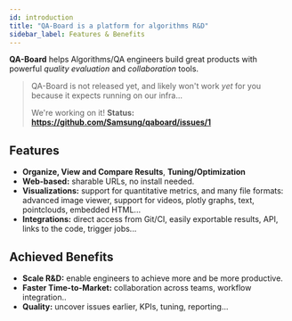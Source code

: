 ```yaml
---
id: introduction
title: "QA-Board is a platform for algorithms R&D"
sidebar_label: Features & Benefits
---
```


**QA-Board** helps Algorithms/QA engineers build great products with powerful *quality evaluation* and *collaboration* tools.

> QA-Board is not released yet, and likely won't work *yet* for you because it expects running on our infra...
>
> We're working on it! **Status: https://github.com/Samsung/qaboard/issues/1**

## Features
- **Organize, View and Compare Results**, **Tuning/Optimization**
- **Web-based:** sharable URLs, no install needed.
- **Visualizations:** support for quantitative metrics, and many file formats: advanced image viewer, support for videos, plotly graphs, text, pointclouds, embedded HTML...
- **Integrations:** direct access from Git/CI, easily exportable results, API, links to the code, trigger jobs...

## Achieved Benefits
- **Scale R&D:** enable engineers to achieve more and be more productive.
- **Faster Time-to-Market:** collaboration across teams, workflow integration..
- **Quality:** uncover issues earlier, KPIs, tuning, reporting...
